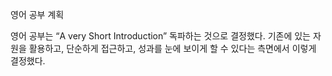 영어 공부 계획


영어 공부는 “A very Short Introduction” 독파하는 것으로 결정했다. 기존에 있는 자원을 활용하고, 단순하게 접근하고, 성과를 눈에 보이게 할 수 있다는 측면에서 이렇게 결정했다.